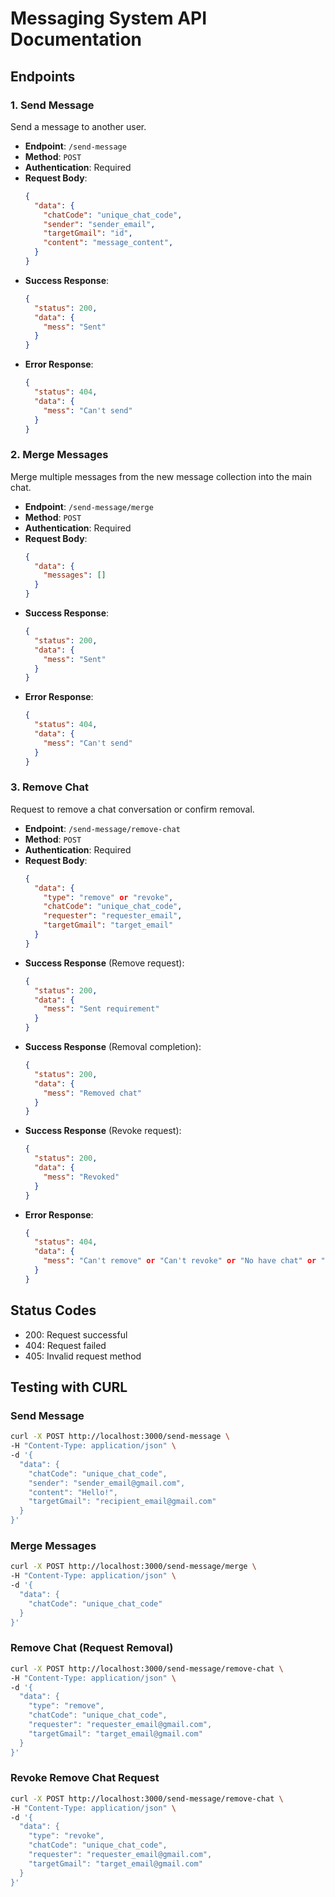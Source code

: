# Messaging System API Documentation

## Endpoints

### 1. Send Message
Send a message to another user.

- **Endpoint**: `/send-message`
- **Method**: `POST`
- **Authentication**: Required
- **Request Body**:
  ```json
  {
    "data": {
      "chatCode": "unique_chat_code",
      "sender": "sender_email",
      "targetGmail": "id",
      "content": "message_content",
    }
  }
  ```
- **Success Response**:
  ```json
  {
    "status": 200,
    "data": {
      "mess": "Sent"
    }
  }
  ```
- **Error Response**:
  ```json
  {
    "status": 404,
    "data": {
      "mess": "Can't send"
    }
  }
  ```

### 2. Merge Messages
Merge multiple messages from the new message collection into the main chat.

- **Endpoint**: `/send-message/merge`
- **Method**: `POST`
- **Authentication**: Required
- **Request Body**:
  ```json
  {
    "data": {
      "messages": []
    }
  }
  ```
- **Success Response**:
  ```json
  {
    "status": 200,
    "data": {
      "mess": "Sent"
    }
  }
  ```
- **Error Response**:
  ```json
  {
    "status": 404,
    "data": {
      "mess": "Can't send"
    }
  }
  ```

### 3. Remove Chat
Request to remove a chat conversation or confirm removal.

- **Endpoint**: `/send-message/remove-chat`
- **Method**: `POST`
- **Authentication**: Required
- **Request Body**:
  ```json
  {
    "data": {
      "type": "remove" or "revoke",
      "chatCode": "unique_chat_code",
      "requester": "requester_email",
      "targetGmail": "target_email"
    }
  }
  ```
- **Success Response** (Remove request):
  ```json
  {
    "status": 200,
    "data": {
      "mess": "Sent requirement"
    }
  }
  ```
- **Success Response** (Removal completion):
  ```json
  {
    "status": 200,
    "data": {
      "mess": "Removed chat"
    }
  }
  ```
- **Success Response** (Revoke request):
  ```json
  {
    "status": 200,
    "data": {
      "mess": "Revoked"
    }
  }
  ```
- **Error Response**:
  ```json
  {
    "status": 404,
    "data": {
      "mess": "Can't remove" or "Can't revoke" or "No have chat" or "Can't process" or "Can't require"
    }
  }
  ```

## Status Codes
- 200: Request successful
- 404: Request failed
- 405: Invalid request method

## Testing with CURL

### Send Message
```bash
curl -X POST http://localhost:3000/send-message \
-H "Content-Type: application/json" \
-d '{
  "data": {
    "chatCode": "unique_chat_code",
    "sender": "sender_email@gmail.com",
    "content": "Hello!",
    "targetGmail": "recipient_email@gmail.com"
  }
}'
```

### Merge Messages
```bash
curl -X POST http://localhost:3000/send-message/merge \
-H "Content-Type: application/json" \
-d '{
  "data": {
    "chatCode": "unique_chat_code"
  }
}'
```

### Remove Chat (Request Removal)
```bash
curl -X POST http://localhost:3000/send-message/remove-chat \
-H "Content-Type: application/json" \
-d '{
  "data": {
    "type": "remove",
    "chatCode": "unique_chat_code",
    "requester": "requester_email@gmail.com",
    "targetGmail": "target_email@gmail.com"
  }
}'
```

### Revoke Remove Chat Request
```bash
curl -X POST http://localhost:3000/send-message/remove-chat \
-H "Content-Type: application/json" \
-d '{
  "data": {
    "type": "revoke",
    "chatCode": "unique_chat_code",
    "requester": "requester_email@gmail.com",
    "targetGmail": "target_email@gmail.com"
  }
}'
```